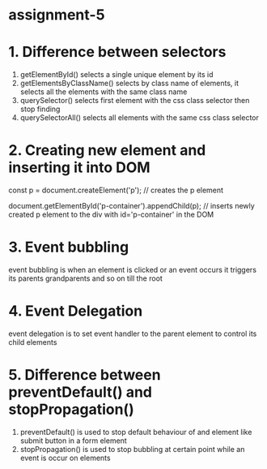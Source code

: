 # assignment-5

# 1. Difference between selectors
1. getElementById() selects a single unique element by its id
2. getElementsByClassName() selects by class name of elements, it selects all the elements with the same class name
3. querySelector() selects first element with the css class selector then stop finding
4. querySelectorAll() selects all elements with the same css class selector

# 2. Creating new element and inserting it into DOM
const p = document.createElement('p'); // creates the p element

document.getElementById('p-container').appendChild(p); // inserts newly created p element to the div with id='p-container' in the DOM 

# 3. Event bubbling 
event bubbling is when an element is clicked or an event occurs it triggers its parents grandparents and so on till the root

# 4. Event Delegation
event delegation is to set event handler to the parent element to control its child elements

# 5. Difference between preventDefault() and stopPropagation()
1. preventDefault() is used to stop default behaviour of and element like submit button in a form element
2. stopPropagation() is used to stop bubbling at certain point while an event is occur on elements
